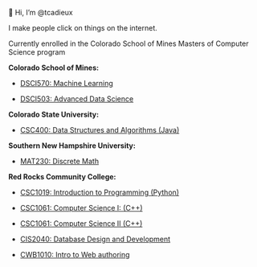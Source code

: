 👋 Hi, I’m @tcadieux

I make people click on things on the internet. 

Currently enrolled in the Colorado School of Mines Masters of Computer Science program


**Colorado School of Mines:**
  - [DSCI570: Machine Learning](https://github.com/tcadieux/DSCI-570-Machine-Learning)

  - [DSCI503: Advanced Data Science](https://github.com/tcadieux/DSCI-503---Advanced-Data-Science)

**Colorado State University:**

  - [CSC400: Data Structures and Algorithms (Java)](https://github.com/tcadieux/CSC400-Data-Structures-and-Algorithms)

**Southern New Hampshire University:**

  - [MAT230: Discrete Math](https://github.com/tcadieux/MAT230-Discrete-Math)



**Red Rocks Community College:**
  - [CSC1019: Introduction to Programming (Python)](https://github.com/tcadieux/CSC1019-Introduction_to_Programming-Python)

  - [CSC1061: Computer Science I: (C++)](https://github.com/tcadieux/CSC1060-CompSci_I)

  - [CSC1061: Computer Science II (C++)](https://github.com/tcadieux/CSC1061-CompSci_II)

  - [CIS2040: Database Design and Development](https://github.com/tcadieux/CIS2040)

  - [CWB1010: Intro to Web authoring](https://github.com/tcadieux/CWB1010-Intro_to_Web_Authoring)






<!---
tcadieux/tcadieux is a ✨ special ✨ repository because its `README.md` (this file) appears on your GitHub profile.
You can click the Preview link to take a look at your changes.
--->
